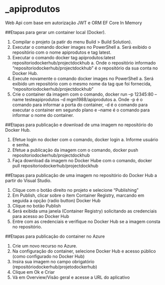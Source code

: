 # _apiprodutos
Web Api com base em autorização JWT e ORM EF Core  In Memory

##Etapas para gerar um container local (Docker).
1.	Compilar o projeto (a patir do menu Build > Build Solution).
2.	Executar o comando docker images no PowerShell
a.	Será exibido o repositório com o nome apiprodutos e tag latest.
3.	Executar o comando docker tag apiprodutos:latest repositoriodockerhub/projectdockhub
a.	Onde o repositório informado “repositoriodockerhub/projectdockhub” é o repositório da sua conta no Docker Hub.
4.	Execute novamente o comando docker images no PowerShell
a.	Será exibido um repositório com o mesmo nome da tag que foi fornecida, “repositoriodockerhub/projectdockhub”
5.	Crie o container da imagem com o comando, docker run –p 12345:80 –name testeapiprodutos –d mgm1988/apiprodutos
a.	Onde -p é o comando para informar a porta do container, -d é o comando para executar o container em segundo plano e –name é o comando para informar o nome do container.

##Etapas para publicação e download de uma imagem no repositório do Docker Hub.
1.	Efetue login no docker com o comando, docker login
a.	Informe usuário e senha.
2.	Efetue a publicação da imagem com o comando, docker push repositoriodockerhub/projectdockhub
3.	Faça download da imagem no Docker Hube com o comando, docker pull repositoriodockerhub/projectdockhub

##Etapas para publicação de uma imagem no repositório do Docker Hub a partir do Visual Studio.
1.	Clique com o botão direito no projeto e selecione “Publishing”
2.	Em Publish, clicar sobre o item Container Registry, marcando em seguida a opção (radio button) Docker Hub
3.	Clique no botão Publish
4.	Será exibida uma janela (Container Registry) solicitando as credenciais para acesso ao Docker Hub
5.	Entre com as credenciais e verifique no Docker Hub se a imagem consta no repositório.

##Etapas para publicação do container no Azure
1.	Crie um novo recurso no Azure.
2.	Na configuração do container, selecione Docker Hub e acesso público (como configurado no Docker Hub)
3.	Insira sua imagem no campo obrigatório (repositóriodockerhub/projetodockerhub)
4.	Clique em Ok e Criar
5.	Vá em Overview/Visão geral e acesse a URL do aplicativo
